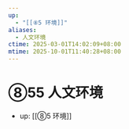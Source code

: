 ```yaml
---
up:
  - "[[⑧5 环境]]"
aliases:
  - 人文环境
ctime: 2025-03-01T14:02:09+08:00
mtime: 2025-10-01T11:40:28+08:00
---
```


# ⑧55 人文环境

- up: [[⑧5 环境]]
